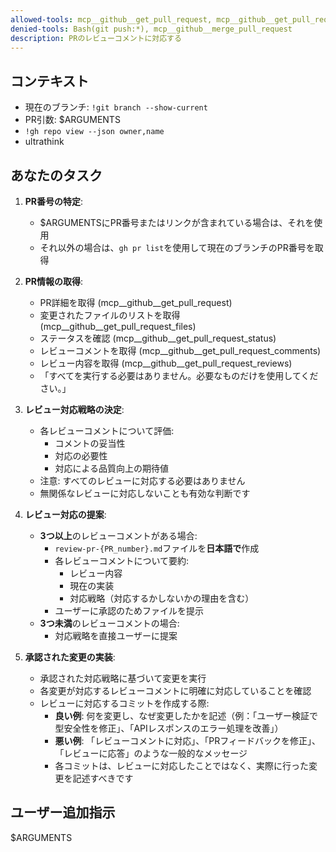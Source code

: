 ```yaml
---
allowed-tools: mcp__github__get_pull_request, mcp__github__get_pull_request_files, mcp__github__get_pull_request_status, mcp__github__get_pull_request_comments, mcp__github__get_pull_request_reviews, Bash(gh pr view:*), Bash(gh pr list:*), Bash(gh repo view:*), Write(*review-pr-*.md), Read(*), Edit(*), MultiEdit(*)
denied-tools: Bash(git push:*), mcp__github__merge_pull_request
description: PRのレビューコメントに対応する
---
```


## コンテキスト

- 現在のブランチ: `!git branch --show-current`
- PR引数: $ARGUMENTS
- `!gh repo view --json owner,name`
- ultrathink

## あなたのタスク

1. **PR番号の特定**:
   - $ARGUMENTSにPR番号またはリンクが含まれている場合は、それを使用
   - それ以外の場合は、`gh pr list`を使用して現在のブランチのPR番号を取得

2. **PR情報の取得**:
   - PR詳細を取得 (mcp__github__get_pull_request)
   - 変更されたファイルのリストを取得 (mcp__github__get_pull_request_files)
   - ステータスを確認 (mcp__github__get_pull_request_status)
   - レビューコメントを取得 (mcp__github__get_pull_request_comments)
   - レビュー内容を取得 (mcp__github__get_pull_request_reviews)
   - 「すべてを実行する必要はありません。必要なものだけを使用してください。」

3. **レビュー対応戦略の決定**:
   - 各レビューコメントについて評価:
     - コメントの妥当性
     - 対応の必要性
     - 対応による品質向上の期待値
   - 注意: すべてのレビューに対応する必要はありません
   - 無関係なレビューに対応しないことも有効な判断です

4. **レビュー対応の提案**:
   - **3つ以上**のレビューコメントがある場合:
     - `review-pr-{PR_number}.md`ファイルを**日本語で**作成
     - 各レビューコメントについて要約:
       - レビュー内容
       - 現在の実装
       - 対応戦略（対応するかしないかの理由を含む）
     - ユーザーに承認のためファイルを提示
   - **3つ未満**のレビューコメントの場合:
     - 対応戦略を直接ユーザーに提案

5. **承認された変更の実装**:
   - 承認された対応戦略に基づいて変更を実行
   - 各変更が対応するレビューコメントに明確に対応していることを確認
   - レビューに対応するコミットを作成する際:
     - **良い例**: 何を変更し、なぜ変更したかを記述（例：「ユーザー検証で型安全性を修正」、「APIレスポンスのエラー処理を改善」）
     - **悪い例**: 「レビューコメントに対応」、「PRフィードバックを修正」、「レビューに応答」のような一般的なメッセージ
     - 各コミットは、レビューに対応したことではなく、実際に行った変更を記述すべきです

## ユーザー追加指示

$ARGUMENTS